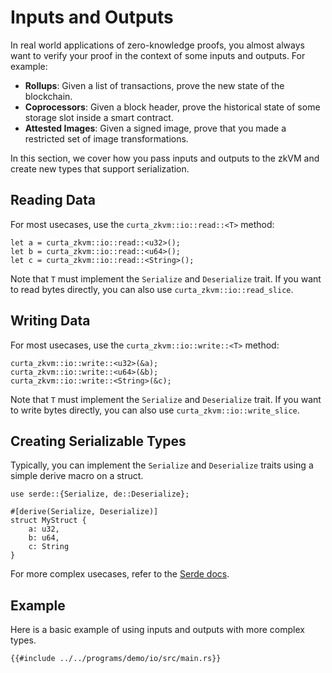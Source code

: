 # Inputs and Outputs

In real world applications of zero-knowledge proofs, you almost always want to verify your proof in the context of some inputs and outputs. For example:
- **Rollups**: Given a list of transactions, prove the new state of the blockchain.
- **Coprocessors**: Given a block header, prove the historical state of some storage slot inside a smart contract.
- **Attested Images**: Given a signed image, prove that you made a restricted set of image transformations.

In this section, we cover how you pass inputs and outputs to the zkVM and create new types that support serialization.

## Reading Data

For most usecases, use the `curta_zkvm::io::read::<T>` method:

```rust,noplayground
let a = curta_zkvm::io::read::<u32>();
let b = curta_zkvm::io::read::<u64>();
let c = curta_zkvm::io::read::<String>();
```

Note that `T` must implement the `Serialize` and `Deserialize` trait. If you want to read bytes directly, you can also use `curta_zkvm::io::read_slice`.

## Writing Data

For most usecases, use the `curta_zkvm::io::write::<T>` method:

```rust,noplayground
curta_zkvm::io::write::<u32>(&a);
curta_zkvm::io::write::<u64>(&b);
curta_zkvm::io::write::<String>(&c);
```

Note that `T` must implement the `Serialize` and `Deserialize` trait.  If you want to write bytes directly, you can also use `curta_zkvm::io::write_slice`.

## Creating Serializable Types

Typically, you can implement the `Serialize` and `Deserialize` traits using a simple derive macro on a struct.
```rust,noplayground
use serde::{Serialize, de::Deserialize};

#[derive(Serialize, Deserialize)]
struct MyStruct {
    a: u32,
    b: u64,
    c: String
}
```

For more complex usecases, refer to the [Serde docs](https://serde.rs/).

## Example

Here is a basic example of using inputs and outputs with more complex types.

```rust,noplayground
{{#include ../../programs/demo/io/src/main.rs}}
```